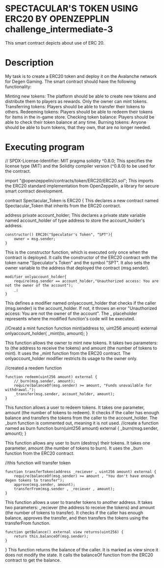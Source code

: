 # SPECTACULAR'S TOKEN USING ERC20 BY OPENZEPPLIN challenge_intermediate-3
This smart contract depicts about use of ERC 20.

# Description
My task is to create a ERC20 token and deploy it on the Avalanche network for Degen Gaming. The smart contract should have the following functionality:

Minting new tokens: The platform should be able to create new tokens and distribute them to players as rewards. Only the owner can mint tokens.
Transferring tokens: Players should be able to transfer their tokens to others.
Redeeming tokens: Players should be able to redeem their tokens for items in the in-game store.
Checking token balance: Players should be able to check their token balance at any time.
Burning tokens: Anyone should be able to burn tokens, that they own, that are no longer needed.

# Executing program
// SPDX-License-Identifier: MIT
pragma solidity ^0.8.0;
This specifies the license type (MIT) and the Solidity compiler version (^0.8.0) to be used for the contract.

import "@openzeppelin/contracts/token/ERC20/ERC20.sol";
This imports the ERC20 standard implementation from OpenZeppelin, a library for secure smart contract development.

contract Spectacular_Token is ERC20 {
This declares a new contract named Spectacular_Token that inherits from the ERC20 contract.

address private account_holder;
This declares a private state variable named account_holder of type address to store the account_holder's address.

    constructor() ERC20("Speculator's Token", "SPT"){
        owner = msg.sender;
    }
This is the constructor function, which is executed only once when the contract is deployed. It calls the constructor of the ERC20 contract with the token name "Speculator's Token" and the symbol "SPT". It also sets the owner variable to the address that deployed the contract (msg.sender).

    modifier onlyaccount_holder{
        require(msg.sender == account_holder,"Unauthorized access: You are not the owner of the account");
        _;
    }
This defines a modifier named onlyaccount_holder that checks if the caller (msg.sender) is the account_holder. If not, it throws an error "Unauthorized access: You are not the owner of the account". The _ placeholder represents where the modified function's code will be executed.

//Creatd a mint function
    function mint(address to, uint256 amount) external onlyaccount_holder{
        _mint(to, amount);
    }
    
This function allows the owner to mint new tokens. It takes two parameters: to (the address to receive the tokens) and amount (the number of tokens to mint). It uses the _mint function from the ERC20 contract. The onlyaccount_holder modifier restricts its usage to the owner only.

//created a reedem function

    function redeem(uint256 amount) external {
        //_burn(msg.sender, amount);
        require(balanceOf(msg.sender) >= amount, "Funds unavailable for withdrawal.");
        _transfer(msg.sender, account_holder, amount);
    }
    
This function allows a user to redeem tokens. It takes one parameter, amount (the number of tokens to redeem). It checks if the caller has enough balance and transfers the tokens from the caller to the account_holder. The _burn function is commented out, meaning it is not used.
//create a function named as burn
    function burn(uint256 amount) external {
        _burn(msg.sender, amount);
    }
    
This function allows any user to burn (destroy) their tokens. It takes one parameter, amount (the number of tokens to burn). It uses the _burn function from the ERC20 contract.

//this function will transfer token

    function transferToken(address _reciever , uint256 amount) external {
        require(balanceOf(msg.sender) >= amount , "You don't have enough degen tokens to transfer");
        approve(msg.sender, amount);
        transferFrom(msg.sender , _reciever , amount);
    }
    
This function allows a user to transfer tokens to another address. It takes two parameters: _reciever (the address to receive the tokens) and amount (the number of tokens to transfer). It checks if the caller has enough balance, approves the transfer, and then transfers the tokens using the transferFrom function.

    function getBalance() external view returns(uint256) {
        return this.balanceOf(msg.sender);
    }
}
This function returns the balance of the caller. It is marked as view since it does not modify the state. It calls the balanceOf function from the ERC20 contract to get the balance.
